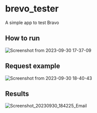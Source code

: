 # brevo_tester

A simple app to test Bravo

## How to run

![Screenshot from 2023-09-30 17-37-09](https://github.com/YacineSteeve/brevo_tester/assets/64146788/f2157c6c-7e4b-4496-8245-fa38b9d2f4d9)


## Request example

![Screenshot from 2023-09-30 18-40-43](https://github.com/YacineSteeve/brevo_tester/assets/64146788/79b71ba0-fa4e-4b41-b7e0-bef6af9e597a)


## Results

![Screenshot_20230930_184225_Email](https://github.com/YacineSteeve/brevo_tester/assets/64146788/10abb350-d5cb-4fb1-9b06-f91b9a01497b)

